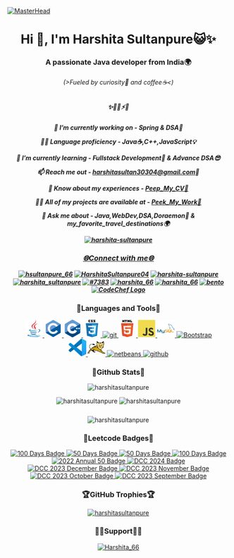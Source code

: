 
[![MasterHead](https://upload.wikimedia.org/wikipedia/commons/7/7e/Knowledge_Is_Human_Homepage_Animated_Banner.gif)]()
<h1 align="center">Hi 👋, I'm Harshita Sultanpure😺✨</h1>
<h3 align="center">A passionate Java developer from India🌍</h3>
<!--
<img align="right" alt="Coding" width="400" src="https://i.pinimg.com/originals/ea/9d/f8/ea9df861113fecec5bb17bf1faa0124e.gif">
-->
<h6 align="center">(>Fueled by curiosity🤔 and coffee☕<)</h></br>
<h5 align="center">✨🌟💫⚡️🌈</h5>

<h5 align="center"
  
 🔭 I’m currently working on - **Spring & DSA🚀**

 👨‍💻 Language proficiency - **Java☕,C++,JavaScript💡**

 🌱 I’m currently learning - **Fullstack Development🚀 & Advance DSA😎**

 📫 Reach me out - **harshitasultan30304@gmail.com📧**

 📄 Know about my experiences - [Peep_My_CV👀](https://drive.google.com/file/d/1xV-8qDs89OC578f8Pn0pY-3Z11vtCMaE/view?usp=sharing)

 👨‍💻 All of my projects are available at - [Peek_My_Work💼](https://harshitasultanpure.github.io/Portfolio/)

 💬 Ask me about - **Java,WebDev,DSA,Doraemon🤖 & my_favorite_travel_destinations🌍**
<!--
 ⚡ Fun fact - **I can fall asleep anywhere, anytime, and travel the world in my dreams!🌍😴✨**</h5> -->
 <!--https://www.linkedin.com/in/harshita-sultanpure/-->
<!-- <p align="center"> <a href="https://twitter.com/hsultanpure_66" target="blank"><img src="https://img.shields.io/twitter/follow/hsultanpure_66?logo=twitter&style=for-the-badge" alt="hsultanpure_66" /></a> </p>
-->
<p align="center"> 
<a href="https://www.linkedin.com/in/harshita-sultanpure/" target="blank"><img src="https://img.shields.io/badge/Follow%20@harshita--sultanpure?style=for-the-badge&logo=linkedin" alt="harshita-sultanpure" /</a> 
</p>
<h3 align="center">🌐Connect with me🌐</h3>
<p align="center">
<a href="https://twitter.com/hsultanpure_66" target="blank"><img align="center" src="https://raw.githubusercontent.com/rahuldkjain/github-profile-readme-generator/master/src/images/icons/Social/twitter.svg" alt="hsultanpure_66" height="30" width="40" /></a>
<a href="https://www.reddit.com/user/HarshitaSultanpure04/" target="blank"><img align="center" src="https://raw.githubusercontent.com/rahuldkjain/github-profile-readme-generator/master/src/images/icons/Social/reddit.svg" alt="HarshitaSultanpure04" height="30" width="40" /></a>
<a href="https://linkedin.com/in/harshita-sultanpure" target="blank"><img align="center" src="https://raw.githubusercontent.com/rahuldkjain/github-profile-readme-generator/master/src/images/icons/Social/linked-in-alt.svg" alt="harshita-sultanpure" height="30" width="40" /></a>
<a href="https://www.leetcode.com/harshita_sultanpure" target="blank"><img align="center" src="https://raw.githubusercontent.com/rahuldkjain/github-profile-readme-generator/master/src/images/icons/Social/leet-code.svg" alt="harshita_sultanpure" height="30" width="40" /></a>
<a href="https://discord.gg/#7383" target="blank"><img align="center" src="https://raw.githubusercontent.com/rahuldkjain/github-profile-readme-generator/master/src/images/icons/Social/discord.svg" alt="#7383" height="30" width="40" /></a> 
<a href="https://www.hackerrank.com/harshita_66" target="blank"><img align="center" src="https://raw.githubusercontent.com/rahuldkjain/github-profile-readme-generator/master/src/images/icons/Social/hackerrank.svg" alt="harshita_66" height="30" width="40" /></a>
<a href="https://codeforces.com/profile/harshita_66" target="blank"><img align="center" src="https://raw.githubusercontent.com/rahuldkjain/github-profile-readme-generator/master/src/images/icons/Social/codeforces.svg" alt="harshita_66" height="30" width="40" /></a>
<a href="https://bento.me/harshita-sultanpure" target="blank"><img align="center" src="https://img.icons8.com/fluency/48/000000/bento.png" alt="bento" height="30" width="30" /></a>
<a href="https://www.codechef.com/users/harshita_66" target="_blank"><img src="https://i.pinimg.com/474x/c5/d9/fc/c5d9fc1e18bcf039f464c2ab6cfb3eb6.jpg" alt="CodeChef Logo" width="30" height="25"></a>

</p>

<h3 align="center">🚀Languages and Tools🚀</h3>
<p align="center"> <a href="https://www.java.com" target="_blank" rel="noreferrer"> <img src="https://raw.githubusercontent.com/devicons/devicon/master/icons/java/java-original.svg" alt="java" width="40" height="40"/> </a> <a href="https://www.cprogramming.com/" target="_blank" rel="noreferrer"> <img src="https://raw.githubusercontent.com/devicons/devicon/master/icons/c/c-original.svg" alt="c" width="40" height="40"/> </a> <a href="https://www.w3schools.com/cpp/" target="_blank" rel="noreferrer"> <img src="https://raw.githubusercontent.com/devicons/devicon/master/icons/cplusplus/cplusplus-original.svg" alt="cplusplus" width="40" height="40"/> </a> <a href="https://www.w3schools.com/css/" target="_blank" rel="noreferrer"> <img src="https://raw.githubusercontent.com/devicons/devicon/master/icons/css3/css3-original-wordmark.svg" alt="css3" width="40" height="40"/> </a> <a href="https://git-scm.com/" target="_blank" rel="noreferrer"> <img src="https://www.vectorlogo.zone/logos/git-scm/git-scm-icon.svg" alt="git" width="40" height="40"/> </a> <a href="https://www.w3.org/html/" target="_blank" rel="noreferrer"> <img src="https://raw.githubusercontent.com/devicons/devicon/master/icons/html5/html5-original-wordmark.svg" alt="html5" width="40" height="40"/><a href="https://developer.mozilla.org/en-US/docs/Web/JavaScript" target="_blank" rel="noreferrer"> <img src="https://raw.githubusercontent.com/devicons/devicon/master/icons/javascript/javascript-original.svg" alt="javascript" width="40" height="40"/> </a> <a href="https://www.mysql.com/" target="_blank" rel="noreferrer"> <img src="https://raw.githubusercontent.com/devicons/devicon/master/icons/mysql/mysql-original-wordmark.svg" alt="mysql" width="40" height="40"/> </a>
<!-- <a href="https://spring.io/" target="_blank" rel="noreferrer"> <img src="https://www.vectorlogo.zone/logos/springio/springio-icon.svg" alt="spring" width="40" height="40"/> </a> -->
<a href="https://getbootstrap.com" target="_blank" rel="noreferrer"><img src="https://getbootstrap.com/docs/5.3/assets/brand/bootstrap-logo.svg" alt="Bootstrap" width="40" height="40"/></a>
</br>
<a href="https://code.visualstudio.com/" target="_blank" rel="noreferrer"> <img src="https://raw.githubusercontent.com/devicons/devicon/master/icons/vscode/vscode-original.svg" alt="vscode" width="40" height="40"/> </a><a href="https://tomcat.apache.org/" target="_blank" rel="noreferrer"> <img src="https://raw.githubusercontent.com/devicons/devicon/master/icons/tomcat/tomcat-original.svg" alt="apache tomcat" width="40" height="40"/> </a><a href="https://netbeans.apache.org/" target="_blank" rel="noreferrer"> <img src="https://upload.wikimedia.org/wikipedia/commons/9/98/Apache_NetBeans_Logo.svg" alt="netbeans" width="40" height="40"/> </a><a href="https://github.com" target="_blank" rel="noreferrer"><img src="https://github.githubassets.com/images/modules/logos_page/GitHub-Mark.png" alt="github" width="40" height="40"/>
</a>
</p>

<h3 align="center">🐙Github Stats🐙</h3>
<!--
<p><img align="left" src="https://github-readme-stats.vercel.app/api/top-langs?username=harshitasultanpure&show_icons=true&locale=en&layout=compact" alt="harshitasultanpure" /></p>
<p><img align="center" src="https://github-readme-stats.vercel.app/api?username=harshitasultanpure&show_icons=true&locale=en" alt="harshitasultanpure" /></p>
-->
<p align="center"> <img src="https://komarev.com/ghpvc/?username=harshitasultanpure&label=Profile%20views&color=0e75b6&style=flat" alt="harshitasultanpure" /> </p>
<p align="center">
  <img src="https://github-readme-stats.vercel.app/api/top-langs?username=harshitasultanpure&show_icons=true&locale=en&layout=compact" alt="harshitasultanpure" style="margin-bottom: 10px;" />
  <img src="https://github-readme-stats.vercel.app/api?username=harshitasultanpure&show_icons=true&locale=en" alt="harshitasultanpure" />
</p>

<p align="center"><img align="center" src="https://github-readme-streak-stats.herokuapp.com/?user=harshitasultanpure&" alt="harshitasultanpure" /></p>

<h3 align="center">🎯Leetcode Badges🎯</h3>
<p align="center"> 
<a href="https://leetcode.com/u/Harshita_Sultanpure/" target="_blank" rel="noreferrer">
  <img src="https://assets.leetcode.com/static_assets/marketing/2024-100-lg.png" alt="100 Days Badge" width="80" height="80"/>
  <img src="https://assets.leetcode.com/static_assets/marketing/2024-50-lg.png" alt="50 Days Badge" width="80" height="80"/>
  <img src="https://assets.leetcode.com/static_assets/marketing/lg50.png" alt="50 Days Badge" width="80" height="80"/>
  <img src="https://assets.leetcode.com/static_assets/marketing/lg100.png" alt="100 Days Badge" width="80" height="80"/>
  <img src="https://assets.leetcode.com/static_assets/public/images/badges/2022/lg/2022-annual-50.png" alt="2022 Annual 50 Badge" width="80" height="80"/>
  <img src="https://assets.leetcode.com/static_assets/public/images/badges/dcc-2024-2.png" alt="DCC 2024 Badge" width="80" height="80"/></br>
  <img src="https://assets.leetcode.com/static_assets/public/images/badges/dcc-2023-12.png" alt="DCC 2023 December Badge" width="80" height="80"/>
  <img src="https://assets.leetcode.com/static_assets/public/images/badges/dcc-2023-11.png" alt="DCC 2023 November Badge" width="80" height="80"/>
  <img src="https://assets.leetcode.com/static_assets/public/images/badges/dcc-2023-10.png" alt="DCC 2023 October Badge" width="80" height="80"/>
  <img src="https://assets.leetcode.com/static_assets/public/images/badges/dcc-2023-9.png" alt="DCC 2023 September Badge" width="80" height="80"/>
</a>
</p>

<h3 align="center">🏆GitHub Trophies🏆</h3>
<p align="center"> <a href="https://github.com/ryo-ma/github-profile-trophy"><img src="https://github-profile-trophy.vercel.app/?username=harshitasultanpure" alt="harshitasultanpure" /></a> </p>

<h3 align="center">🙋‍♀️Support🙋‍♀️</h3>
<p align="center"><a href="https://www.buymeacoffee.com/Harshita_66"> <img align="center" src="https://cdn.buymeacoffee.com/buttons/v2/default-yellow.png" height="50" width="210" alt="Harshita_66" /></a></p><br><br>

